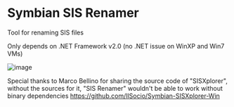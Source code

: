 # Symbian SIS Renamer
 Tool for renaming SIS files

 Only depends on .NET Framework v2.0 (no .NET issue on WinXP and Win7 VMs)

![image](https://user-images.githubusercontent.com/49725539/143486323-e5f4e9df-9fb3-4335-853e-404181166973.png)

Special thanks to Marco Bellino for sharing the source code of "SISXplorer", without the sources for it, "SIS Renamer" wouldn't be able to work without binary dependencies
https://github.com/IlSocio/Symbian-SISXplorer-Win
